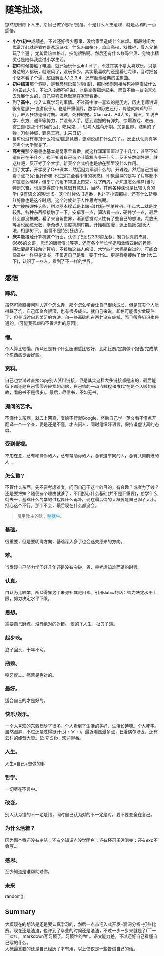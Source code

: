 # 随笔扯淡。

忽然想回顾下人生。给自己做个总结/提醒。不是什么人生道理，就是活着的一点感悟。<br>
- **小学/初中**成绩差，不过还好很少惹事，没给家里造成什么麻烦。那段时间大概最开心就是到老哥家玩游戏，什么热血格斗，热血高校，双截棍，雪人兄弟玩了个遍 ，尤其爱热血格斗，技能很酷啊。然后还有什么数码宝贝、宠物小精灵也是陪伴我度过小学生活。
- **初中**时候接触了电脑，就开始玩什么dnf cf了，不过其实不是太喜欢玩，只是身边的人都玩，就跟风了，没玩多少。其实最喜欢的还是看七龙珠，当时把各个版本看了个遍，超级赛亚人1,2,3,4，还有超级经典的主题曲。
- **初中结束**那个假期，是我思想启蒙时刻(雾)，那时候刚刚接触死神啊海贼什么的(正式入宅，不过入宅番不好说)，也是变得孤癖起来，而且不像一些宅喜欢去漫展什么的，自己只喜欢默默窝在家里看番。<br>
- 到了**高中**，步入认真学习的事情。不过高中唯一喜欢的是历史，历史老师讲课很有意思(一直讲段子)。也是严重偏科，数学和历史还行，其他就辣鸡的不行。进入狂热追番时期。海贼，死神刷完。Clannad，AB大法，看哭。听说白学、东方、诚哥等势力，并没有入手。感到震撼的有弹丸、惊爆游戏、进击、寄生兽(是那个时候的么)、吃屎鬼...--思考人性萌牙期。加速世界，漆黑的子弹，刀剑神域，罪恶王冠，未来日记 。<br>
- 当时也没有参加什么物理/信息竞赛，更别说编程什么的了。。反正认认真真学习考个大学就是了。<br>
- **高考完**那个暑假也基本是窝家里看番，就这样浑浑噩噩过了十几年，甚至不知道自己在干什么，也不知道自己选个计算机专业干什么，反正分数刚好吧，就这样吧，反正考了个大学。新买个台式机也是放在那里没什么作用。<br>
- 到了**大学**，开学发了C++课本，然后因为军训什么的，开课晚，然后自己提前看了点书(心里好奇嘛 不过是完全看不懂的状态)，印象最深的是写了程序都不知道怎么编译，傻乎乎的也不知道上网查，过了两周，才知道怎么编译(当时特别兴奋，也是觉得这个玩意很有意思)，当然，其他各种课也是比较认真的学( 没有语文的感觉!!!)。这个时候依旧追番，也补了小圆那些，还有什么斩赤红好像也是这个时期，这个时候处于人性思考初期。
- **大一**接触硬件这些，所以基本模式是上课-敲代码-学单片机。不过大二就是比较乱，各种东西都接触了一下，安卓写一点，算法看一点，硬件学一点，最后什么都没搞成。看了来自新世界，渐渐感觉对人性有了些自己的想法。龙敖天等番也阅缆无数，渐渐步入高度挑剔时期。开始看国漫，迷上狐妖(狐妖大法，相思树下)，追番不是特别狂热了。<br>
- **庆幸**能接触计算机这个行业，认识了知识2333的龙叔、努力认真的杰哥、6666的文哥，羞涩的唐师傅: )等等，还有各个学长学姐和激情四射的老师。感觉要是不接触计算机，不接触这些人的话，大学四年大概是白过的，可能会像高中一样只是读书，不知道自己是谁，要干什么。更是有幸接触了bin(大二下)，认识了一些人，看到了不一样的世界。<br>

## 感悟
### 踩坑。
虽然可能直接问别人这个怎么弄，那个怎么学会让自己很快成长，但是其实个人觉得踩了坑，自己印象会很深，也有很多成长。就自己来说，即使可能很少做硬件了，但是当时自我学习的方法、和一些基础的东西并没有废掉，而且很多知识也是通的。(可能我孤癖和不善言辞的原因)。
### 懒。
个人算比较懒，所以还是有个什么压迫感比较好，比如比赛/定期做个报告/完成某个东西感觉会好些。
### 资料。
自己也尝试过直接copy别人资料链接，但是其实这样大多链接都是废的，最后能留下都还是自己零零碎碎找的网站，自己啃的一点点教程和书(实在是个人懒的缘故，看的书不是很多)。最后，尽信书，不如无书。
### 提问的艺术。
不懂什么东西，就去上网查，度娘不行就Google，然后自己学，英文看不懂点开翻译一个一个查，要是还是不懂，才去问人，同时组织好语言，保持谦虚认真的态度。
### 受到鄙视。
不用在意，总有嘲讽你的人，总有帮助你的人，总有道不同的人，总有共同前进的人...
### 怎么整？
不管什么东西，先不要考虑难度，问问自己干这个的目的，有兴趣？或者为了钱？还是要把妹？随便有个理由就够了，不用担心什么基础(并不是不重要)，想学什么就去干，基础什么的学的过程要什么再补。现在最后悔的大概就是自己胆子太小，担心这个不行，那个不会，最后现在什么都没会。<br>
>引用教主的话：<font color=#0099ff>整就牛</font>。

### 基础。
很重要，但是要明确方向，基础深入多了也会迷失原来的方向。
### 难。
当发现自己努力学了好几年还是没有突破，恩，是考虑知难而退的时候。
### 认真。
自认为比较笨，所以得靠这个来弥补其他因素。引用dalao的话：智力决定水平上限，努力决定水平下限。
### 思想。
需要自己磨练。没有绝对的对错。
悟的了人生，扯的了淡。
### 起步晚。
浪子回头，十年不晚。
### 瓶颈。
咬牙度过。痛苦是绝对的。
### 最好。
适合自己的才是好的。
### 快乐/娱乐。
一个人喜欢的东西反映了很多。个人看到了生活的美好，生活如诗嘛。个人死宅，虽然孤癖，不过还是过得挺开心(・∀・)。最近看国漫多点，日漫偶尔涉及，还有云村的纯音大赞。(≧∇≦)b，欢迎聊番。
### 人生。
人生=自己+想做的事
### 哲学。
一切尽在不言中。
### 改变。
别人认为错的不一定是错，同时自己认为对的不一定是对。要不要变全在自己。
### 为什么活着？
因为那个番还没有完结；还有个知识点没学明白；还有杯可乐没喝完；还有exp不会写...
### 感恩。
至少知道是谁帮助过你。
### 未来
random();

## Summary
大概现在的想法是还是要认真学习的，然后一点点嵌入式开发+漏洞分析+打些比赛。现在还是渣渣，也许到了毕业的时候还是渣渣，不过一步一步来就是了(￣ー￣)ﾆﾔﾘ。
markdown写习惯了。习惯性的## 。语文能力差，不过还好自己看懂自己写的什么。<br>
大概最重要的还是自己经历了才有用，以上仅仅是一些告诫自己的话。
